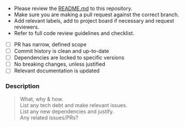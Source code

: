 * Please review the [README.md](../blob/master/README.md) to this repository.
* Make sure you are making a pull request against the correct branch.
* Add relevant labels, add to project board if necessary and request reviewers.
* Refer to full code review guidelines and checklist.

- [ ] PR has narrow, defined scope
- [ ] Commit history is clean and up-to-date
- [ ] Dependencies are locked to specific versions
- [ ] No breaking changes, unless justified
- [ ] Relevant documentation is updated

### Description
> What, why & how.\
> List any tech debt and make relevant issues.\
> List any new dependencies and justify.\
> Any related issues/PRs?

